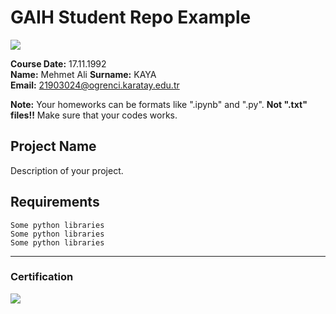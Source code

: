 # GAIH Student Repo Example
![](img/newlogo.png)

**Course Date:** 17.11.1992  
**Name:** Mehmet Ali
**Surname:** KAYA  
**Email:** 21903024@ogrenci.karatay.edu.tr  

**Note:** Your homeworks can be formats like ".ipynb" and ".py". **Not ".txt" files!!** Make sure that your codes works.  

## Project Name
Description of your project.

## Requirements
```
Some python libraries
Some python libraries
Some python libraries
```
---

### Certification
![](img/TopLearnerCertificate.png)

